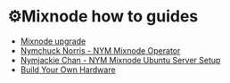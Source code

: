 # ⚙️Mixnode how to guides

- [Mixnode upgrade](how-to-guides/mixnode-upgrade.md) 
- [Nymchuck Norris - NYM Mixnode Operator](how-to-guides/nymchuck-Norris-NYM-mixnode-operator.md)
- [Nymjackie Chan - NYM Mixnode Ubuntu Server Setup](how-to-guides/nymjackie-Chan-NYM-mixnode-ubuntu-server-setup.md)
- [Build Your Own Hardware](how-to-guides/build-your-own-hardware.md)
